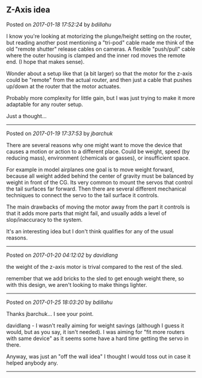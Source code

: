 ## Z-Axis idea
Posted on *2017-01-18 17:52:24* by *bdillahu*

I know you're looking at motorizing the plunge/height setting on the router, but reading another post mentioning a "tri-pod" cable made me think of the old "remote shutter" release cables on cameras. A flexible "push/pull" cable where the outer housing is clamped and the inner rod moves the remote end. (I hope that makes sense).

Wonder about a setup like that (a bit larger) so that the motor for the z-axis could be "remote" from the actual router, and then just a cable that pushes up/down at the router that the motor actuates.

Probably more complexity for little gain, but I was just trying to make it more adaptable for any router setup.

Just a thought...

---

Posted on *2017-01-19 17:37:53* by *jbarchuk*

There are several reasons why one might want to move the device that causes a motion or action to a different place. Could be weight, speed (by reducing mass), environment (chemicals or gasses), or insufficient space.

For example in model airplanes one goal is to move weight forward, because all weight added behind the center of gravity must be balanced by weight in front of the CG. Its very common to mount the servos that control the tail surfaces far forward. Then there are several different mechanical techniques to connect the servo to the tail surface it controls.

The main drawbacks of moving the motor away from the part it controls is that it adds more parts that might fail, and usually adds a level of slop/inaccuracy to the system.

It's an interesting idea but I don't think qualifies for any of the usual reasons.

---

Posted on *2017-01-20 04:12:02* by *davidlang*

the weight of the z-axis motor is trival compared to the rest of the sled.

remember that we add bricks to the sled to get enough weight there, so with this design, we aren't looking to make things lighter.

---

Posted on *2017-01-25 18:03:20* by *bdillahu*

Thanks jbarchuk... I see your point.

davidlang - I wasn't really aiming for weight savings (although I guess it would, but as you say, it isn't needed). I was aiming for "fit more routers with same device" as it seems some have a hard time getting the servo in there.

Anyway, was just an "off the wall idea" I thought I would toss out in case it helped anybody any.

---

